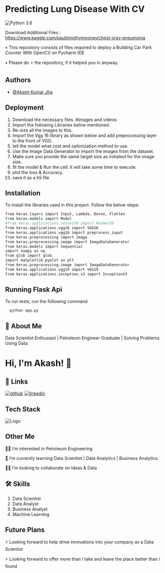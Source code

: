 # **Predicting Lung Disease With CV**
![Python 3.6](https://img.shields.io/badge/Python-3.6-brightgreen.svg)

Download Additional Files : https://www.kaggle.com/paultimothymooney/chest-xray-pneumonia

• This repository consists of files required to deploy a Building Car Park Counter With OpenCV on Pycharm IDE 

• Please do ⭐ the repository, if it helped you in anyway.


## Authors

- [@Akash Kumar Jha](https://github.com/Akash1070)


## Deployment
  1. Download the necessary files. #images and videos
  2. Import the following Libraries below mentioned.
  3. Re-size all the images to this.
  4. Import the Vgg 16 library as shown below and add preprocessing layer to the front of VGG.
  5. tell the model what cost and optimization method to use.
  6. Use the Image Data Generator to import the images from the dataset.
  7. Make sure you provide the same target size as initialied for the image size.
  8. fit the model & Run the cell. It will take some time to execute.
  9. plot the loss & Accuracy.
  10. save it as a h5 file
  
## Installation

To install the libraries used in this project. Follow the 
below steps:

```bash
from keras.layers import Input, Lambda, Dense, Flatten
from keras.models import Model
#from keras.applications.resnet50 import ResNet50
from keras.applications.vgg16 import VGG16
from keras.applications.vgg16 import preprocess_input
from keras.preprocessing import image
from keras.preprocessing.image import ImageDataGenerator
from keras.models import Sequential
import numpy as np
from glob import glob
import matplotlib.pyplot as plt
from keras.preprocessing.image import ImageDataGenerator
from keras.applications.vgg19 import VGG19
from keras.applications.inception_v3 import InceptionV3
```
    
## Running Flask Api

To run tests, run the following command

```bash
  python app.py
```

## 🚀 About Me

Data Scientist Enthusiast | Petroleum Engineer Graduate | Solving Problems Using Data 


# Hi, I'm Akash! 👋


## 🔗 Links
[![github](https://img.shields.io/badge/github-000?style=for-the-badge&logo=ko-fi&logoColor=white)](https://github.com/Akash1070)
[![linkedin](https://img.shields.io/badge/linkedin-0A66C2?style=for-the-badge&logo=linkedin&logoColor=white)](https://www.linkedin.com/in/akashkumar107/)

## Tech Stack





![Logo](https://businesstoys.in/assets/programs/full-stack-data-science-professional-program/tools.png)
## Other Me
👩‍💻 I’m interested in Petroleum Engineering

🧠 I’m currently learning Data Scientist | Data Analytics | Business Analytics

👯‍♀️ I’m looking to collaborate on Ideas & Data




## 🛠 Skills
1. Data Scientist
2. Data Analyst
3. Business Analyst
4. Machine Learning 


## Future Plans 

⚡️ Looking forward to help drive innovations into your company as a Data Scientist

⚡️ Looking forward to offer more than I take and leave the place better than i found
